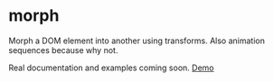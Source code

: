 # morph
Morph a DOM element into another using transforms. Also animation sequences because why not.

Real documentation and examples coming soon.
[Demo](http://morph.arjanjassal.me)
